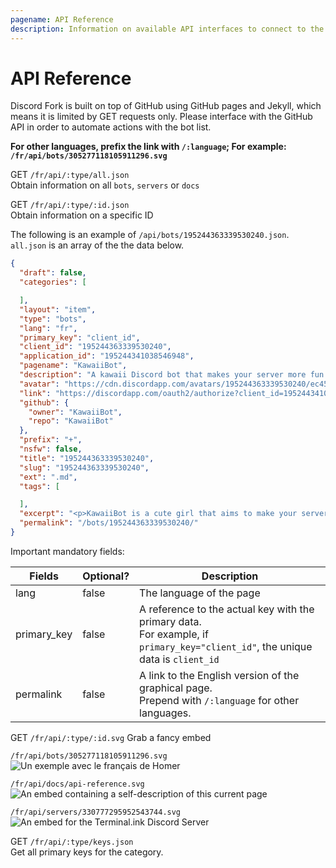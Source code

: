 ```yaml
---
pagename: API Reference
description: Information on available API interfaces to connect to the Fork list.
---
```


# API Reference
Discord Fork is built on top of GitHub using GitHub pages and Jekyll, which means it is limited by GET requests only.
Please interface with the GitHub API in order to automate actions with the bot list.

**For other languages, prefix the link with `/:language`; For example: `/fr/api/bots/305277118105911296.svg`**

GET `/fr/api/:type/all.json`  
Obtain information on all `bots`, `servers` or `docs`

GET `/fr/api/:type/:id.json`  
Obtain information on a specific ID

The following is an example of `/api/bots/195244363339530240.json`.
`all.json` is an array of the the data below.

```json
{
  "draft": false,
  "categories": [

  ],
  "layout": "item",
  "type": "bots",
  "lang": "fr",
  "primary_key": "client_id",
  "client_id": "195244363339530240",
  "application_id": "195244341038546948",
  "pagename": "KawaiiBot",
  "description": "A kawaii Discord bot that makes your server more fun!",
  "avatar": "https://cdn.discordapp.com/avatars/195244363339530240/ec4594ead877809a2a53bade17f3cc94.png",
  "link": "https://discordapp.com/oauth2/authorize?client_id=195244341038546948&scope=bot",
  "github": {
    "owner": "KawaiiBot",
    "repo": "KawaiiBot"
  },
  "prefix": "+",
  "nsfw": false,
  "title": "195244363339530240",
  "slug": "195244363339530240",
  "ext": ".md",
  "tags": [

  ],
  "excerpt": "<p>KawaiiBot is a cute girl that aims to make your server more fun to be on!<br />\nPacked with fun commands like: hug, kiss, slots, coinflip, weather, time, and more!</p>\n\n",
  "permalink": "/bots/195244363339530240/"
}
```

Important mandatory fields:

Fields                 | Optional? | Description
---------------------- | --------- | -----------
lang                   | false     | The language of the page
primary_key            | false     | A reference to the actual key with the primary data.<br>For example, if `primary_key="client_id"`, the unique data is `client_id`
permalink              | false     | A link to the English version of the graphical page.<br>Prepend with `/:language` for other languages.

GET `/fr/api/:type/:id.svg`
Grab a fancy embed

`/fr/api/bots/305277118105911296.svg`  
![Un exemple avec le français de Homer](/fr/api/bots/305277118105911296.svg)

`/fr/api/docs/api-reference.svg`  
![An embed containing a self-description of this current page](/fr/api/docs/api-reference.svg)

`/fr/api/servers/330777295952543744.svg`  
![An embed for the Terminal.ink Discord Server](/fr/api/servers/330777295952543744.svg)

GET `/fr/api/:type/keys.json`  
Get all primary keys for the category.
